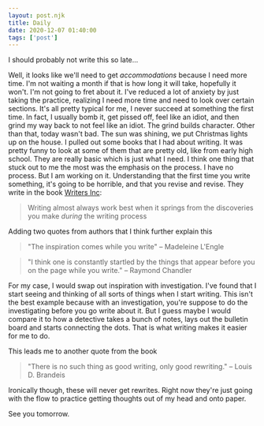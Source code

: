 ```yaml
---
layout: post.njk
title: Daily
date: 2020-12-07 01:40:00
tags: ['post']
---
```

<!-- Excerpt Start -->
I should probably not write this so late...
<!-- Excerpt End -->

Well, it looks like we'll need to get *accommodations* because I need more time. I'm not waiting a month if that is how long it will take, hopefully it won't. I'm not going to fret about it. I've reduced a lot of anxiety by just taking the practice, realizing I need more time and need to look over certain sections. It's all pretty typical for me, I never succeed at something the first time. In fact, I usually bomb it, get pissed off, feel like an idiot, and then grind my way back to not feel like an idiot. The grind builds character. Other than that, today wasn't bad. The sun was shining, we put Christmas lights up on the house. I pulled out some books that I had about writing. It was pretty funny to look at some of them that are pretty old, like from early high school. They are really basic which is just what I need. I think one thing that stuck out to me the most was the emphasis on the process. I have no process. But I am working on it. Understanding that the first time you write something, it's going to be horrible, and that you revise and revise. They write in the book [Writers Inc](https://www.amazon.com/Writers-INC-Student-Handbook-Learning/dp/0669529958):

> Writing almost always work best when it springs from the discoveries you make *during* the writing process

Adding two quotes from authors that I think further explain this

> "The inspiration comes while you write" – Madeleine L'Engle

> "I think one is constantly startled by the things that appear before you on the page while you write." – Raymond Chandler

For my case, I would swap out inspiration with investigation. I've found that I start seeing and thinking of all sorts of things when I start writing. This isn't the best example because with an investigation, you're suppose to do the investigating before you go write about it. But I guess maybe I would compare it to how a detective takes a bunch of notes, lays out the bulletin board and starts connecting the dots. That is what writing makes it easier for me to do. 

This leads me to another quote from the book

> "There is no such thing as good writing, only good rewriting." – Louis D. Brandeis

Ironically though, these will never get rewrites. Right now they're just going with the flow to practice getting thoughts out of my head and onto paper.

See you tomorrow.
